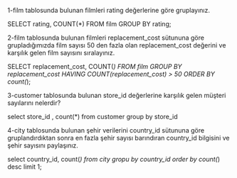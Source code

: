 
1-film tablosunda bulunan filmleri rating değerlerine göre gruplayınız.

SELECT rating, COUNT(*) FROM film GROUP BY rating;

2-film tablosunda bulunan filmleri replacement_cost sütununa göre grupladığımızda film sayısı 50 den fazla olan replacement_cost değerini ve karşılık gelen film sayısını sıralayınız.

SELECT replacement_cost, COUNT(*) FROM film
GROUP BY replacement_cost
HAVING COUNT(replacement_cost) > 50
ORDER BY count(*); 

3-customer tablosunda bulunan store_id değerlerine karşılık gelen müşteri sayılarını nelerdir?

select store_id , count(*) from customer group by store_id

4-city tablosunda bulunan şehir verilerini country_id sütununa göre gruplandırdıktan sonra en fazla şehir sayısı barındıran country_id bilgisini ve şehir sayısını paylaşınız.

select country_id, count(*) from city gropu by country_id order by count(*) desc limit 1;
